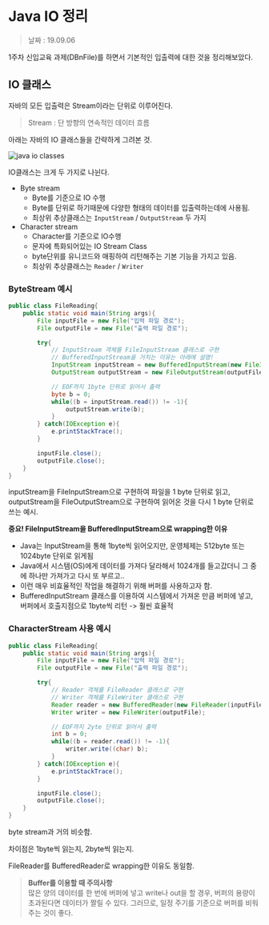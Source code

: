 Java IO 정리
=========

> 날짜 : 19.09.06

1주차 신입교육 과제(DBnFile)를 하면서 기본적인 입출력에 대한 것을 정리해보았다.

## IO 클래스

자바의 모든 입출력은 Stream이라는 단위로 이루어진다.
> Stream : 단 방향의 연속적인 데이터 흐름

아래는 자바의 IO 클래스들을 간략하게 그려본 것.

![java io classes](./imgs/javaIO.png)

IO클래스는 크게 두 가지로 나뉜다.
- Byte stream
  - Byte를 기준으로 IO 수행
  - Byte를 단위로 하기때문에 다양한 형태의 데이터를 입출력하는데에 사용됨.
  - 최상위 추상클래스는 `InputStream` / `OutputStream` 두 가지
- Character stream
  - Character를 기준으로 IO수행
  - 문자에 특화되어있는 IO Stream Class
  - byte단위를 유니코드와 매핑하여 리턴해주는 기본 기능을 가지고 있음.
  - 최상위 추상클래스는 `Reader` / `Writer`

### ByteStream 예시
```java
public class FileReading{
    public static void main(String args){
        File inputFile = new File("입력 파일 경로");
        File outputFile = new File("출력 파일 경로");

        try{
            // InputStream 객체를 FileInputStream 클래스로 구현
            // BufferedInputStream을 거치는 이유는 아래에 설명!
            InputStream inputStream = new BufferedInputStream(new FileInputStream(file));
            OutputStream outputStream = new FileOutputStream(outputFile);

            // EOF까지 1byte 단위로 읽어서 출력
            byte b = 0;
            while((b = inputStream.read()) != -1){
                outputStream.write(b);  
            }
        } catch(IOException e){
            e.printStackTrace();
        }

        inputFile.close();
        outputFile.close();
    }
}
```

inputStream을 FileInputStream으로 구현하여 파일을 1 byte 단위로 읽고,
outputStream을 FileOutputStream으로 구현하여 읽어온 것을 다시 1 byte 단위로 쓰는 예시.

**<span style="font-color:red">중요!</span> FileInputStream을 BufferedInputStream으로 wrapping한 이유**

- Java는 InputStream을 통해 1byte씩 읽어오지만, 운영체제는 512byte 또는 1024byte 단위로 읽게됨
- Java에서 시스템(OS)에게 데이터를 가져다 달라해서 1024개를 들고갔더니 그 중에 하나만 가져가고 다시 또 부르고.. 
- 이런 매우 비효율적인 작업을 해결하기 위해 버퍼를 사용하고자 함.
- BufferedInputStream 클래스를 이용하여 시스템에서 가져온 만큼 버퍼에 넣고, 버퍼에서 호출지점으로 1byte씩 리턴 -> 훨씬 효율적


### CharacterStream 사용 예시
```java
public class FileReading{
    public static void main(String args){
        File inputFile = new File("입력 파일 경로");
        File outputFile = new File("출력 파일 경로");

        try{
            // Reader 객체를 FileReader 클래스로 구현
            // Writer 객체를 FileWriter 클래스로 구현
            Reader reader = new BufferedReader(new FileReader(inputFile));
            Writer writer = new FileWriter(outputFile);

            // EOF까지 2yte 단위로 읽어서 출력
            int b = 0;
            while((b = reader.read()) != -1){
                writer.write((char) b);
            }
        } catch(IOException e){
            e.printStackTrace();
        }

        inputFile.close();
        outputFile.close();
    }
}
```
byte stream과 거의 비슷함.

차이점은 1byte씩 읽는지, 2byte씩 읽는지.

FileReader를 BufferedReader로 wrapping한 이유도 동일함.
> **Buffer를 이용할 때 주의사항**<br>
> 많은 양의 데이터를 한 번에 버퍼에 넣고 write나 out을 할 경우, 버퍼의 용량이 초과된다면 데이터가 짤릴 수 있다. 그러므로, 일정 주기를 기준으로 버퍼를 비워주는 것이 좋다.